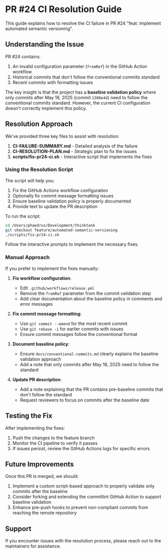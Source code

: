 # PR #24 CI Resolution Guide

This guide explains how to resolve the CI failure in PR #24 "feat: implement automated semantic versioning".

## Understanding the Issue

PR #24 contains:
1. An invalid configuration parameter (`fromRef`) in the GitHub Action workflow
2. Historical commits that don't follow the conventional commits standard
3. Recent commits with formatting issues

The key insight is that the project has a **baseline validation policy** where only commits after May 18, 2025 (commit `1300e4d`) need to follow the conventional commits standard. However, the current CI configuration doesn't correctly implement this policy.

## Resolution Approach

We've provided three key files to assist with resolution:

1. **CI-FAILURE-SUMMARY.md** - Detailed analysis of the failure
2. **CI-RESOLUTION-PLAN.md** - Strategic plan to fix the issues
3. **scripts/fix-pr24-ci.sh** - Interactive script that implements the fixes

### Using the Resolution Script

The script will help you:
1. Fix the GitHub Actions workflow configuration
2. Optionally fix commit message formatting issues
3. Ensure baseline validation policy is properly documented
4. Provide text to update the PR description

To run the script:

```bash
cd /Users/phaedrus/Development/thinktank
git checkout feature/automated-semantic-versioning
./scripts/fix-pr24-ci.sh
```

Follow the interactive prompts to implement the necessary fixes.

### Manual Approach

If you prefer to implement the fixes manually:

1. **Fix workflow configuration**:
   - Edit `.github/workflows/release.yml`
   - Remove the `fromRef` parameter from the commit validation step
   - Add clear documentation about the baseline policy in comments and error messages

2. **Fix commit message formatting**:
   - Use `git commit --amend` for the most recent commit
   - Use `git rebase -i` for earlier commits with issues
   - Ensure commit messages follow the conventional format

3. **Document baseline policy**:
   - Ensure `docs/conventional-commits.md` clearly explains the baseline validation approach
   - Add a note that only commits after May 18, 2025 need to follow the standard

4. **Update PR description**:
   - Add a note explaining that the PR contains pre-baseline commits that don't follow the standard
   - Request reviewers to focus on commits after the baseline date

## Testing the Fix

After implementing the fixes:

1. Push the changes to the feature branch
2. Monitor the CI pipeline to verify it passes
3. If issues persist, review the GitHub Actions logs for specific errors

## Future Improvements

Once this PR is merged, we should:

1. Implement a custom script-based approach to properly validate only commits after the baseline
2. Consider forking and extending the commitlint GitHub Action to support baseline validation
3. Enhance pre-push hooks to prevent non-compliant commits from reaching the remote repository

## Support

If you encounter issues with the resolution process, please reach out to the maintainers for assistance.
